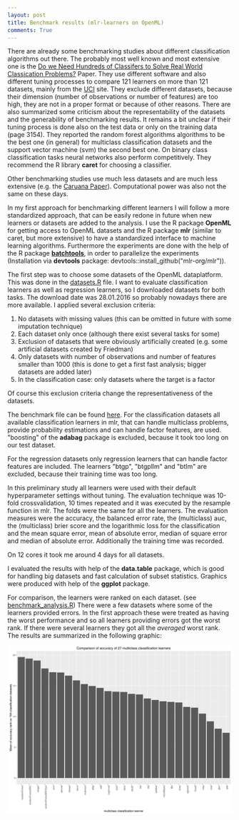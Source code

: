 ```yaml
---
layout: post
title: Benchmark results (mlr-learners on OpenML)
comments: True
---
```


There are already some benchmarking studies about different classification algorithms out there. The probably most well known and 
most extensive one is the 
[Do we Need Hundreds of Classifers to Solve Real World Classication Problems?](http://www.jmlr.org/papers/volume15/delgado14a/source/delgado14a.pdf)
Paper. They use different software and also different tuning processes to compare 121 learners on more than 121 datasets, mainly 
from the [UCI](https://archive.ics.uci.edu/ml/datasets.html) site. They exclude different datasets, because their dimension 
(number of observations or number of features) are too high, they are not in a proper format or because of other reasons. 
There are also summarized some criticism about the representability of the datasets and the generability of benchmarking results. 
It remains a bit unclear if their tuning process is done also on the test data or only on the training data (page 3154). 
They reported the random forest algorithms algorithms to be the best one (in general) for multiclass classification datasets and 
the support vector machine (svm) the second best one. On binary class classification tasks neural networks also perform 
competitively. They recommend the R library **caret** for choosing a classifier. 

Other benchmarking studies use much less datasets and are much less extensive (e.g. the 
[Caruana Paper](https://www.cs.cornell.edu/~caruana/ctp/ct.papers/caruana.icml06.pdf)). Computational power was also not the same 
on these days. 

In my first approach for benchmarking different learners I will follow a more standardized approach, that can be easily 
redone in future when new learners or datasets are added to the analysis. 
I use the R package **OpenML** for getting access to OpenML datasets and the R package **mlr** (similar to caret, but more extensive)
to have a standardized interface to machine learning algorithms. Furthermore the experiments are done with the help of the 
R package [**batchtools**](https://github.com/mllg/batchtools), 
in order to parallelize the experiments (Installation via **devtools** package: devtools::install_github("mlr-org/mlr")).

<!--excerpt-->

The first step was to choose some datasets of the OpenML dataplatform. This was done in the [datasets.R](https://github.com/PhilippPro/benchmark-mlr-openml/blob/master/code/datasets.R)
file. I want to evaluate classification learners as well as regression learners, so I downloaded datasets for both tasks. 
The download date was 28.01.2016 so probably nowadays there are more available. I applied several exclusion criteria:

1. No datasets with missing values (this can be omitted in future with some imputation technique)
2. Each dataset only once (although there exist several tasks for some)
3. Exclusion of datasets that were obviously artificially created (e.g. some artificial datasets created by Friedman)
4. Only datasets with number of observations and number of features smaller than 1000 (this is done to get a first fast analysis; 
bigger datasets are added later)
5. In the classification case: only datasets where the target is a factor

Of course this exclusion criteria change the representativeness of the datasets. 

The benchmark file can be found [here](https://github.com/PhilippPro/benchmark-mlr-openml/blob/master/code/benchmark.R).
For the classification datasets all available classification learners in mlr, that 
can handle multiclass problems, provide probability estimations and can handle factor features, are used. "boosting" of the 
**adabag** package is excluded, because it took too long on our test dataset. 

For the regression datasets only regression learners that can handle factor features are included. 
The learners "btgp", "btgpllm" and "btlm" are excluded, because their training time was too long. 

In this preliminary study all learners were used with their default hyperparameter settings without tuning. 
The evaluation technique was 10-fold crossvalidation, 10 times repeated and it was executed by the resample function 
in mlr. The folds were the same for all the learners. The evaluation measures were the accuracy, the balanced error rate,
the (multiclass) auc, the (multiclass) brier score and the logarithmic loss for the classification and
the mean square error, mean of absolute error, median of square error and median of absolute error. Additionally the 
training time was recorded. 

On 12 cores it took me around 4 days for all datasets. 

I evaluated the results with help of the **data.table** package, which is good for handling big datasets and fast calculation 
of subset statistics. Graphics were produced with help of the **ggplot** package. 

For comparison, the learners were ranked on each dataset. (see [benchmark_analysis.R](https://github.com/PhilippPro/benchmark-mlr-openml/blob/master/code/benchmark_analysis.R))
There were a few datasets where some of the learners provided errors. 
In the first approach these were treated as having the worst performance and so all learners providing errors got the worst rank. 
If there were several learners they got all the *averaged* worst rank. 
The results are summarized in the following graphic:

![graphic](/images/1_best_algo_classif_with_na_rank.png "graphic")
